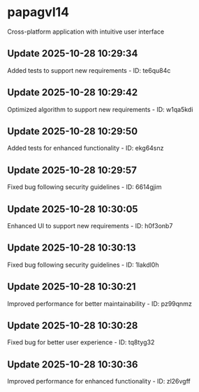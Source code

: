 # papagvl14
Cross-platform application with intuitive user interface

## Update 2025-10-28 10:29:34
Added tests to support new requirements - ID: te6qu84c


## Update 2025-10-28 10:29:42
Optimized algorithm to support new requirements - ID: w1qa5kdi


## Update 2025-10-28 10:29:50
Added tests for enhanced functionality - ID: ekg64snz


## Update 2025-10-28 10:29:57
Fixed bug following security guidelines - ID: 6614gjim


## Update 2025-10-28 10:30:05
Enhanced UI to support new requirements - ID: h0f3onb7


## Update 2025-10-28 10:30:13
Fixed bug following security guidelines - ID: 1lakdl0h


## Update 2025-10-28 10:30:21
Improved performance for better maintainability - ID: pz99qnmz


## Update 2025-10-28 10:30:28
Fixed bug for better user experience - ID: tq8tyg32


## Update 2025-10-28 10:30:36
Improved performance for enhanced functionality - ID: zl26vgff

